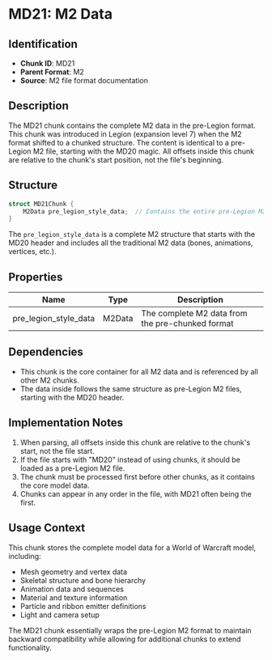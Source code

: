 # MD21: M2 Data

## Identification
- **Chunk ID**: MD21
- **Parent Format**: M2
- **Source**: M2 file format documentation

## Description
The MD21 chunk contains the complete M2 data in the pre-Legion format. This chunk was introduced in Legion (expansion level 7) when the M2 format shifted to a chunked structure. The content is identical to a pre-Legion M2 file, starting with the MD20 magic. All offsets inside this chunk are relative to the chunk's start position, not the file's beginning.

## Structure
```cpp
struct MD21Chunk {
    M2Data pre_legion_style_data;  // Contains the entire pre-Legion M2 data
}
```

The `pre_legion_style_data` is a complete M2 structure that starts with the MD20 header and includes all the traditional M2 data (bones, animations, vertices, etc.).

## Properties
| Name | Type | Description |
|------|------|-------------|
| pre_legion_style_data | M2Data | The complete M2 data from the pre-chunked format |

## Dependencies
- This chunk is the core container for all M2 data and is referenced by all other M2 chunks.
- The data inside follows the same structure as pre-Legion M2 files, starting with the MD20 header.

## Implementation Notes
1. When parsing, all offsets inside this chunk are relative to the chunk's start, not the file start.
2. If the file starts with "MD20" instead of using chunks, it should be loaded as a pre-Legion M2 file.
3. The chunk must be processed first before other chunks, as it contains the core model data.
4. Chunks can appear in any order in the file, with MD21 often being the first.

## Usage Context
This chunk stores the complete model data for a World of Warcraft model, including:
- Mesh geometry and vertex data
- Skeletal structure and bone hierarchy
- Animation data and sequences
- Material and texture information
- Particle and ribbon emitter definitions
- Light and camera setup

The MD21 chunk essentially wraps the pre-Legion M2 format to maintain backward compatibility while allowing for additional chunks to extend functionality. 